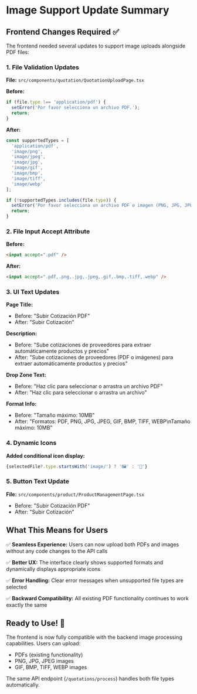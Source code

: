 # Image Support Update Summary

## Frontend Changes Required ✅

The frontend needed several updates to support image uploads alongside PDF files:

### 1. File Validation Updates
**File:** `src/components/quotation/QuotationUploadPage.tsx`

**Before:**
```typescript
if (file.type !== 'application/pdf') {
  setError('Por favor selecciona un archivo PDF.');
  return;
}
```

**After:**
```typescript
const supportedTypes = [
  'application/pdf',
  'image/png',
  'image/jpeg', 
  'image/jpg',
  'image/gif',
  'image/bmp',
  'image/tiff',
  'image/webp'
];

if (!supportedTypes.includes(file.type)) {
  setError('Por favor selecciona un archivo PDF o imagen (PNG, JPG, JPEG, GIF, BMP, TIFF, WEBP).');
  return;
}
```

### 2. File Input Accept Attribute
**Before:**
```html
<input accept=".pdf" />
```

**After:**
```html
<input accept=".pdf,.png,.jpg,.jpeg,.gif,.bmp,.tiff,.webp" />
```

### 3. UI Text Updates
**Page Title:**
- Before: "Subir Cotización PDF"
- After: "Subir Cotización"

**Description:**
- Before: "Sube cotizaciones de proveedores para extraer automáticamente productos y precios"
- After: "Sube cotizaciones de proveedores (PDF o imágenes) para extraer automáticamente productos y precios"

**Drop Zone Text:**
- Before: "Haz clic para seleccionar o arrastra un archivo PDF"
- After: "Haz clic para seleccionar o arrastra un archivo"

**Format Info:**
- Before: "Tamaño máximo: 10MB"
- After: "Formatos: PDF, PNG, JPG, JPEG, GIF, BMP, TIFF, WEBP\nTamaño máximo: 10MB"

### 4. Dynamic Icons
**Added conditional icon display:**
```typescript
{selectedFile?.type.startsWith('image/') ? '🖼️' : '📄'}
```

### 5. Button Text Update
**File:** `src/components/product/ProductManagementPage.tsx`
- Before: "Subir Cotización PDF"
- After: "Subir Cotización"

## What This Means for Users

✅ **Seamless Experience:** Users can now upload both PDFs and images without any code changes to the API calls

✅ **Better UX:** The interface clearly shows supported formats and dynamically displays appropriate icons

✅ **Error Handling:** Clear error messages when unsupported file types are selected

✅ **Backward Compatibility:** All existing PDF functionality continues to work exactly the same

## Ready to Use! 🚀

The frontend is now fully compatible with the backend image processing capabilities. Users can upload:
- PDFs (existing functionality)
- PNG, JPG, JPEG images
- GIF, BMP, TIFF, WEBP images

The same API endpoint (`/quotations/process`) handles both file types automatically.
